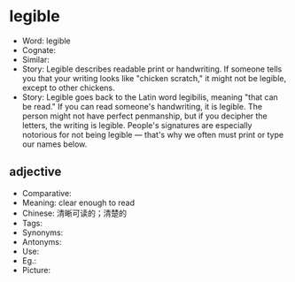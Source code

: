 # legible

- Word: legible
- Cognate: 
- Similar: 
- Story: Legible describes readable print or handwriting. If someone tells you that your writing looks like "chicken scratch," it might not be legible, except to other chickens.
- Story: Legible goes back to the Latin word legibilis, meaning "that can be read." If you can read someone's handwriting, it is legible. The person might not have perfect penmanship, but if you decipher the letters, the writing is legible. People's signatures are especially notorious for not being legible — that's why we often must print or type our names below.

## adjective

- Comparative: 
- Meaning: clear enough to read
- Chinese: 清晰可读的；清楚的
- Tags: 
- Synonyms: 
- Antonyms: 
- Use: 
- Eg.: 
- Picture: 

